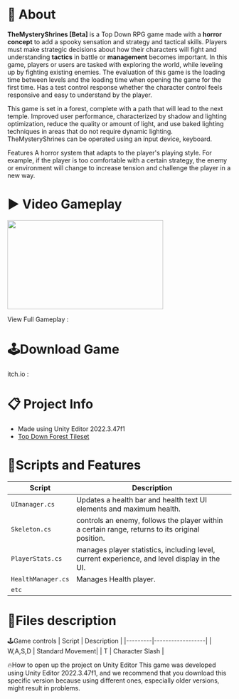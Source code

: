 # 🔴 About
**TheMysteryShrines [Beta]** is a Top Down RPG game made with a **horror concept** to add a spooky sensation and strategy and tactical skills. Players must make strategic decisions about how their characters will fight and understanding **tactics** in battle or **management** becomes important. In this game, players or users are tasked with exploring the world, while leveling up by fighting existing enemies. The evaluation of this game is the loading time between levels and the loading time when opening the game for the first time. Has a test control response whether the character control feels responsive and easy to understand by the player.

This game is set in a forest, complete with a path that will lead to the next temple. Improved user performance, characterized by shadow and lighting optimization, reduce the quality or amount of light, and use baked lighting techniques in areas that do not require dynamic lighting. TheMysteryShrines can be operated using an input device, keyboard.

Features A horror system that adapts to the player's playing style. For example, if the player is too comfortable with a certain strategy, the enemy or environment will change to increase tension and challenge the player in a new way.

# ▶️ Video Gameplay
<img src="https://github.com/user-attachments/assets/12fc69cb-94d2-4029-96ed-7166b431c998" width="350" height="200">

View Full Gameplay :

# 🕹️Download Game
itch.io : 

# 📋 Project Info
- Made using Unity Editor 2022.3.47f1
- [Top Down Forest Tileset](https://pixivan.itch.io/top-down-forest-tileset)

# 📜Scripts and Features
| Script                | Description                                                                 |
|-----------------------|-----------------------------------------------------------------------------|
| `UImanager.cs` | Updates a health bar and health text UI elements and maximum health. |
| `Skeleton.cs` | controls an enemy, follows the player within a certain range, returns to its original position. |
| `PlayerStats.cs` | manages player statistics, including level, current experience, and level display in the UI. |
| `HealthManager.cs` | Manages Health player.              |
| `etc` |                                                                             |

# 📂Files description

🕹️Game controls
| Script | Description |
|---------|------------------|
| W,A,S,D | Standard Movement|
| T | Character Slash |

🔥How to open up the project on Unity Editor
This game was developed using Unity Editor 2022.3.47f1, and we recommend that you download this specific version because using different ones, especially older versions, might result in problems.



